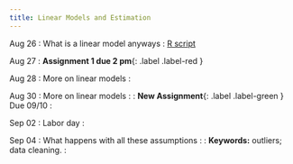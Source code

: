```yaml
---
title: Linear Models and Estimation
---
```


Aug 26
: What is a linear model anyways 
  : [R script]()

Aug 27
: **Assignment 1 due 2 pm**{: .label .label-red }

Aug 28
: More on linear models
  : [](#)

Aug 30
: More on linear models
  : [](#)
: **New Assignment**{: .label .label-green } Due 09/10
  : [](#)

Sep 02
: Labor day
  : 

Sep 04
: What happens with all these assumptions
  : [](#)
: **Keywords:** outliers; data cleaning.
  : [](#)



  
